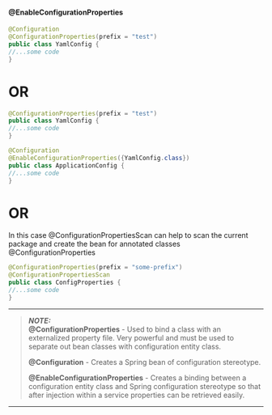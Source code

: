 #### @EnableConfigurationProperties


```java
@Configuration
@ConfigurationProperties(prefix = "test")
public class YamlConfig {
//...some code
}
```

# OR

```java
@ConfigurationProperties(prefix = "test")
public class YamlConfig {
//...some code
}
```

```java
@Configuration
@EnableConfigurationProperties({YamlConfig.class})
public class ApplicationConfig {
//...some code
}
```

# OR
In this case @ConfigurationPropertiesScan can help to scan the current package and create the bean for annotated classes @ConfigurationProperties
```java
@ConfigurationProperties(prefix = "some-prefix")
@ConfigurationPropertiesScan
public class ConfigProperties {
//...some code
}
```

---
> **_NOTE:_**  
>**@ConfigurationProperties** - Used to bind a class with an externalized property file. Very powerful and must be used to separate out bean classes with configuration entity class.
>
>**@Configuration** - Creates a Spring bean of configuration stereotype.
>
>**@EnableConfigurationProperties** - Creates a binding between a configuration entity class and Spring configuration stereotype so that after injection within a service properties can be retrieved easily.
>
---
